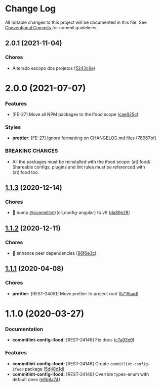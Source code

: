 # Change Log

All notable changes to this project will be documented in this file.
See [Conventional Commits](https://conventionalcommits.org) for commit guidelines.

<a name="2.0.1"></a>
## 2.0.1 (2021-11-04)


### Chores

* Alterado escopo dos projetos ([5243c6e](https://github.com/batatinha-delivery/batatinha-commit/commit/5243c6e))





<a name="2.0.0"></a>
# 2.0.0 (2021-07-07)


### Features

* [FE-27] Move all NPM packages to the ifood scope ([cae625c](https://code.ifoodcorp.com.br/ifood/frontend-engineering/ifood-lint/commits/cae625c))


### Styles

* **prettier:** [FE-27] Ignore formatting on CHANGELOG.md files ([78967bf](https://code.ifoodcorp.com.br/ifood/frontend-engineering/ifood-lint/commits/78967bf))


### BREAKING CHANGES

* All the packages must be reinstalled with the ifood scope: (at)ifood/<package>.
Shareable configs, plugins and lint rules must be referenced with (at)ifood too.





<a name="1.1.3"></a>
## [1.1.3](https://code.ifoodcorp.com.br/ifood/frontend-engineering/ifood-lint/compare/commitlint-config-ifood@1.1.2...commitlint-config-ifood@1.1.3) (2020-12-14)


### Chores

* 🤖 bump [@commitlint](https://code.ifoodcorp.com.br/commitlint)/{cli,config-angular} to v9 ([da89e28](https://code.ifoodcorp.com.br/ifood/frontend-engineering/ifood-lint/commits/da89e28))





<a name="1.1.2"></a>
## [1.1.2](https://code.ifoodcorp.com.br/ifood/frontend-engineering/ifood-lint/compare/commitlint-config-ifood@1.1.1...commitlint-config-ifood@1.1.2) (2020-12-11)


### Chores

* 🤖 enhance peer dependencies ([96f6e3c](https://code.ifoodcorp.com.br/ifood/frontend-engineering/ifood-lint/commits/96f6e3c))





<a name="1.1.1"></a>
## [1.1.1](https://bitbucket.org/ifood/ifood-lint/compare/commitlint-config-ifood@1.1.0...commitlint-config-ifood@1.1.1) (2020-04-08)


### Chores

* **prettier:** [REST-24051] Move prettier to project root ([5719aad](https://bitbucket.org/ifood/ifood-lint/commits/5719aad))





<a name="1.1.0"></a>
# 1.1.0 (2020-03-27)


### Documentation

* **commitlint-config-ifood:** [REST-24146] Fix docs ([c7a93e9](https://bitbucket.org/ifood/ifood-lint/commits/c7a93e9))


### Features

* **commitlint-config-ifood:** [REST-24146] Create `commitlint-config-ifood` package ([5d48d1d](https://bitbucket.org/ifood/ifood-lint/commits/5d48d1d))
* **commitlint-config-ifood:** [REST-24146] Override types-enum with default ones ([e9b8a74](https://bitbucket.org/ifood/ifood-lint/commits/e9b8a74))
